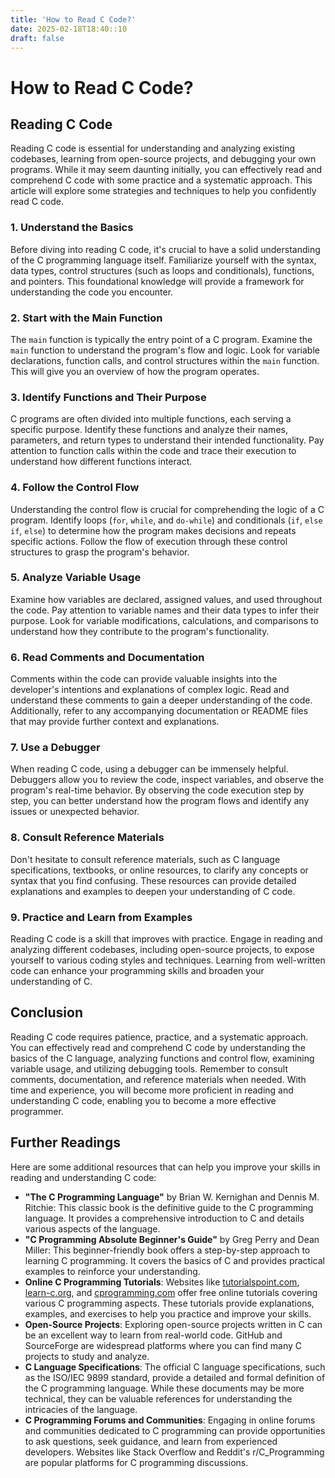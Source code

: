 ```yaml
---
title: 'How to Read C Code?'
date: 2025-02-18T18:40::10
draft: false
---
```


# How to Read C Code?

## Reading C Code

Reading C code is essential for understanding and analyzing existing codebases, learning from open-source projects, and debugging your own programs. While it may seem daunting initially, you can effectively read and comprehend C code with some practice and a systematic approach. This article will explore some strategies and techniques to help you confidently read C code.

### 1. Understand the Basics

Before diving into reading C code, it's crucial to have a solid understanding of the C programming language itself. Familiarize yourself with the syntax, data types, control structures (such as loops and conditionals), functions, and pointers. This foundational knowledge will provide a framework for understanding the code you encounter.

### 2. Start with the Main Function

The `main` function is typically the entry point of a C program. Examine the `main` function to understand the program's flow and logic. Look for variable declarations, function calls, and control structures within the `main` function. This will give you an overview of how the program operates.

### 3. Identify Functions and Their Purpose

C programs are often divided into multiple functions, each serving a specific purpose. Identify these functions and analyze their names, parameters, and return types to understand their intended functionality. Pay attention to function calls within the code and trace their execution to understand how different functions interact.

### 4. Follow the Control Flow

Understanding the control flow is crucial for comprehending the logic of a C program. Identify loops (`for`, `while`, and `do-while`) and conditionals (`if`, `else if`, `else`) to determine how the program makes decisions and repeats specific actions. Follow the flow of execution through these control structures to grasp the program's behavior.

### 5. Analyze Variable Usage

Examine how variables are declared, assigned values, and used throughout the code. Pay attention to variable names and their data types to infer their purpose. Look for variable modifications, calculations, and comparisons to understand how they contribute to the program's functionality.

### 6. Read Comments and Documentation

Comments within the code can provide valuable insights into the developer's intentions and explanations of complex logic. Read and understand these comments to gain a deeper understanding of the code. Additionally, refer to any accompanying documentation or README files that may provide further context and explanations.

### 7. Use a Debugger

When reading C code, using a debugger can be immensely helpful. Debuggers allow you to review the code, inspect variables, and observe the program's real-time behavior. By observing the code execution step by step, you can better understand how the program flows and identify any issues or unexpected behavior.

### 8. Consult Reference Materials

Don't hesitate to consult reference materials, such as C language specifications, textbooks, or online resources, to clarify any concepts or syntax that you find confusing. These resources can provide detailed explanations and examples to deepen your understanding of C code.

### 9. Practice and Learn from Examples

Reading C code is a skill that improves with practice. Engage in reading and analyzing different codebases, including open-source projects, to expose yourself to various coding styles and techniques. Learning from well-written code can enhance your programming skills and broaden your understanding of C.

## Conclusion

Reading C code requires patience, practice, and a systematic approach. You can effectively read and comprehend C code by understanding the basics of the C language, analyzing functions and control flow, examining variable usage, and utilizing debugging tools. Remember to consult comments, documentation, and reference materials when needed. With time and experience, you will become more proficient in reading and understanding C code, enabling you to become a more effective programmer.

## Further Readings

Here are some additional resources that can help you improve your skills in reading and understanding C code:

- **"The C Programming Language"** by Brian W. Kernighan and Dennis M. Ritchie: This classic book is the definitive guide to the C programming language. It provides a comprehensive introduction to C and details various aspects of the language.
- **"C Programming Absolute Beginner's Guide"** by Greg Perry and Dean Miller: This beginner-friendly book offers a step-by-step approach to learning C programming. It covers the basics of C and provides practical examples to reinforce your understanding.
- **Online C Programming Tutorials**: Websites like [tutorialspoint.com](http://tutorialspoint.com/), [learn-c.org](http://learn-c.org/), and [cprogramming.com](http://cprogramming.com/) offer free online tutorials covering various C programming aspects. These tutorials provide explanations, examples, and exercises to help you practice and improve your skills.
- **Open-Source Projects**: Exploring open-source projects written in C can be an excellent way to learn from real-world code. GitHub and SourceForge are widespread platforms where you can find many C projects to study and analyze.
- **C Language Specifications**: The official C language specifications, such as the ISO/IEC 9899 standard, provide a detailed and formal definition of the C programming language. While these documents may be more technical, they can be valuable references for understanding the intricacies of the language.
- **C Programming Forums and Communities**: Engaging in online forums and communities dedicated to C programming can provide opportunities to ask questions, seek guidance, and learn from experienced developers. Websites like Stack Overflow and Reddit's r/C_Programming are popular platforms for C programming discussions.
